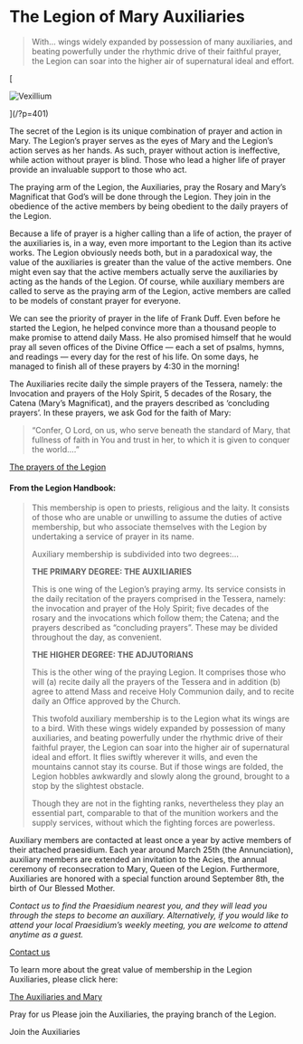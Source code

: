 # The Legion of Mary Auxiliaries


> With… wings widely expanded by possession of many auxiliaries, and beating powerfully under the rhythmic drive of their faithful prayer, the Legion can soar into the higher air of supernatural ideal and effort.

[

![Vexillium](https://thelegionofmaryri.wordpress.com/wp-content/uploads/2023/06/d35a4-tessera_-_legion_de_maria.jpg)

](/?p=401)

The secret of the Legion is its unique combination of prayer and action in Mary. The Legion’s prayer serves as the eyes of Mary and the Legion’s action serves as her hands. As such, prayer without action is ineffective, while action without prayer is blind. Those who lead a higher life of prayer provide an invaluable support to those who act.

The praying arm of the Legion, the Auxiliaries, pray the Rosary and Mary’s Magnificat that God’s will be done through the Legion. They join in the obedience of the active members by being obedient to the daily prayers of the Legion.

Because a life of prayer is a higher calling than a life of action, the prayer of the auxiliaries is, in a way, even more important to the Legion than its active works. The Legion obviously needs both, but in a paradoxical way, the value of the auxiliaries is greater than the value of the active members. One might even say that the active members actually serve the auxiliaries by acting as the hands of the Legion. Of course, while auxiliary members are called to serve as the praying arm of the Legion, active members are called to be models of constant prayer for everyone.

We can see the priority of prayer in the life of Frank Duff. Even before he started the Legion, he helped convince more than a thousand people to make promise to attend daily Mass. He also promised himself that he would pray all seven offices of the Divine Office — each a set of psalms, hymns, and readings — every day for the rest of his life. On some days, he managed to finish all of these prayers by 4:30 in the morning!

The Auxiliaries recite daily the simple prayers of the Tessera, namely: the Invocation and prayers of the Holy Spirit, 5 decades of the Rosary, the Catena (Mary’s Magnificat), and the prayers described as ‘concluding prayers’. In these prayers, we ask God for the faith of Mary:

> “Confer, O Lord, on us, who serve beneath the standard of Mary, that fullness of faith in You and trust in her, to which it is given to conquer the world….”

[The prayers of the Legion](/?p=2065)

#### From the Legion Handbook:

> This membership is open to priests, religious and the laity. It consists of those who are unable or unwilling to assume the duties of active membership, but who associate themselves with the Legion by undertaking a service of prayer in its name.
> 
> Auxiliary membership is subdivided into two degrees:…
> 
> **THE PRIMARY DEGREE: THE AUXILIARIES**
> 
> This is one wing of the Legion’s praying army. Its service consists in the daily recitation of the prayers comprised in the Tessera, namely: the invocation and prayer of the Holy Spirit; five decades of the rosary and the invocations which follow them; the Catena; and the prayers described as “concluding prayers”. These may be divided throughout the day, as convenient.
> 
> **THE HIGHER DEGREE: THE ADJUTORIANS**
> 
> This is the other wing of the praying Legion. It comprises those who will (a) recite daily all the prayers of the Tessera and in addition (b) agree to attend Mass and receive Holy Communion daily, and to recite daily an Office approved by the Church.
> 
> This twofold auxiliary membership is to the Legion what its wings are to a bird. With these wings widely expanded by possession of many auxiliaries, and beating powerfully under the rhythmic drive of their faithful prayer, the Legion can soar into the higher air of supernatural ideal and effort. It flies swiftly wherever it wills, and even the mountains cannot stay its course. But if those wings are folded, the Legion hobbles awkwardly and slowly along the ground, brought to a stop by the slightest obstacle.
> 
> Though they are not in the fighting ranks, nevertheless they play an essential part, comparable to that of the munition workers and the supply services, without which the fighting forces are powerless.

Auxiliary members are contacted at least once a year by active members of their attached praesidium. Each year around March 25th (the Annunciation), auxiliary members are extended an invitation to the Acies, the annual ceremony of reconsecration to Mary, Queen of the Legion. Furthermore, Auxiliaries are honored with a special function around September 8th, the birth of Our Blessed Mother.

_Contact us to find the Praesidium nearest you, and they will lead you through the steps to become an auxiliary. Alternatively, if you would like to attend your local Praesidium’s weekly meeting, you are welcome to attend anytime as a guest._

[Contact us](/?page_id=261)

To learn more about the great value of membership in the Legion Auxiliaries, please click here:

[The Auxiliaries and Mary](/?p=3239)

Pray for us
Please join the Auxiliaries, the praying branch of the Legion.

Join the Auxiliaries


